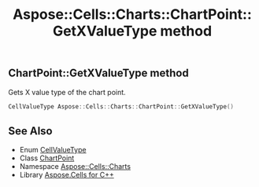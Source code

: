 ﻿---
title: Aspose::Cells::Charts::ChartPoint::GetXValueType method
linktitle: GetXValueType
second_title: Aspose.Cells for C++ API Reference
description: 'Aspose::Cells::Charts::ChartPoint::GetXValueType method. Gets X value type of the chart point in C++.'
type: docs
weight: 1500
url: /cpp/aspose.cells.charts/chartpoint/getxvaluetype/
---
## ChartPoint::GetXValueType method


Gets X value type of the chart point.

```cpp
CellValueType Aspose::Cells::Charts::ChartPoint::GetXValueType()
```

## See Also

* Enum [CellValueType](../../../aspose.cells/cellvaluetype/)
* Class [ChartPoint](../)
* Namespace [Aspose::Cells::Charts](../../)
* Library [Aspose.Cells for C++](../../../)

